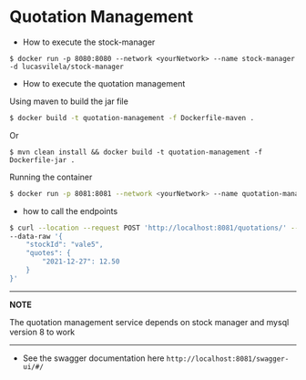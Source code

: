 # Quotation Management

* How to execute the stock-manager
```
$ docker run -p 8080:8080 --network <yourNetwork> --name stock-manager -d lucasvilela/stock-manager
```

* How to execute the quotation management

Using maven to build the jar file
```bash
$ docker build -t quotation-management -f Dockerfile-maven .
```
Or
```
$ mvn clean install && docker build -t quotation-management -f Dockerfile-jar .
```
Running the container
```bash
$ docker run -p 8081:8081 --network <yourNetwork> --name quotation-management quotation-management
```

* how to call the endpoints
```bash
$ curl --location --request POST 'http://localhost:8081/quotations/' --header 'Content-Type: application/json' \
--data-raw '{
    "stockId": "vale5",
    "quotes": {
        "2021-12-27": 12.50
    }
}'
```
---
**NOTE**

The quotation management service depends on stock manager and mysql version 8 to work

---

* See the swagger documentation here `http://localhost:8081/swagger-ui/#/`